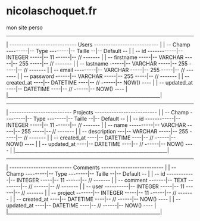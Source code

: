 # nicolaschoquet.fr
mon site perso

 ________________________________________________________________
| ---------------------------- Users --------------------------- |
| -- Champ ---------|-- Type --------|-- Taille --|-- Default -- |
| -- id ------------|-- INTEGER -----|-- 11 ------|-- // ------- |
| -- firstname -----|-- VARCHAR -----|-- 255 -----|-- // ------- |
| -- lastname ------|-- VARCHAR -----|-- 255 -----|-- // ------- |
| -- email ---------|-- VARCHAR -----|-- 255 -----|-- // ------- |
| -- password ------|-- VARCHAR -----|-- 255 -----|-- // ------- |
| -- created_at ----|-- DATETIME ----|-- // ------|-- NOW() ---- |
| -- updated_at ----|-- DATETIME ----|-- // ------|-- NOW() ---- |
|________________________________________________________________|


 ________________________________________________________________ 
| -------------------------- Projects -------------------------- |
| -- Champ ---------|-- Type --------|-- Taille --|-- Default -- |
| -- id ------------|-- INTEGER -----|-- 11 ------|-- // ------- |
| -- name ----------|-- VARCHAR -----|-- 255 -----|-- // ------- |
| -- description ---|-- VARCHAR -----|-- 255 -----|-- // ------- |
| -- created_at ----|-- DATETIME ----|-- // ------|-- NOW() ---- |
| -- updated_at ----|-- DATETIME ----|-- // ------|-- NOW() ---- |
|________________________________________________________________|

 ________________________________________________________________ 
| -------------------------- Comments -------------------------- |
| -- Champ ---------|-- Type --------|-- Taille --|-- Default -- |
| -- id ------------|-- INTEGER -----|-- 11 ------|-- // ------- |
| -- comment -------|-- TEXT --------|-- // ------|-- // ------- |
| -- user ----------|-- INTEGER -----|-- 11 ------|-- // ------- |
| -- project -------|-- INTEGER -----|-- 11 ------|-- // ------- |
| -- created_at ----|-- DATETIME ----|-- // ------|-- NOW() ---- |
| -- updated_at ----|-- DATETIME ----|-- // ------|-- NOW() ---- |
|________________________________________________________________|
